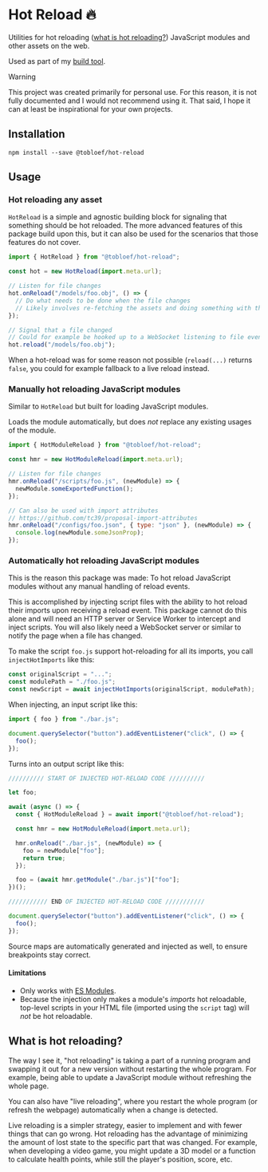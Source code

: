 # Hot Reload 🔥

Utilities for hot reloading ([what is hot reloading?](#what-is-hot-reloading)) JavaScript modules and other assets on the web.

Used as part of my [build tool](https://github.com/tobloef/build-tool).

> [!WARNING]
> This project was created primarily for personal use. For this reason, it is not fully documented and I would not recommend using it. That said, I hope it can at least be inspirational for your own projects.

## Installation

```
npm install --save @tobloef/hot-reload
```

## Usage

### Hot reloading any asset

`HotReload` is a simple and agnostic building block for signaling that something should be hot reloaded.
The more advanced features of this package build upon this, but it can also be used for the scenarios that those features do not cover.

```js
import { HotReload } from "@tobloef/hot-reload";

const hot = new HotReload(import.meta.url);

// Listen for file changes
hot.onReload("/models/foo.obj", () => {
  // Do what needs to be done when the file changes
  // Likely involves re-fetching the assets and doing something with the new version
});

// Signal that a file changed
// Could for example be hooked up to a WebSocket listening to file events from the server
hot.reload("/models/foo.obj");
```

When a hot-reload was for some reason not possible (`reload(...)` returns `false`, you could for example fallback to a live reload instead.

### Manually hot reloading JavaScript modules

Similar to `HotReload` but built for loading JavaScript modules.

Loads the module automatically, but does _not_ replace any existing usages of the module.

```js
import { HotModuleReload } from "@tobloef/hot-reload";

const hmr = new HotModuleReload(import.meta.url);

// Listen for file changes
hmr.onReload("/scripts/foo.js", (newModule) => {
  newModule.someExportedFunction();
});

// Can also be used with import attributes
// https://github.com/tc39/proposal-import-attributes
hmr.onReload("/configs/foo.json", { type: "json" }, (newModule) => {
  console.log(newModule.someJsonProp);
});
```

### Automatically hot reloading JavaScript modules

This is the reason this package was made:
To hot reload JavaScript modules without any manual handling of reload events.

This is accomplished by injecting script files with the ability to hot reload their imports upon receiving a reload event.
This package cannot do this alone and will need an HTTP server or Service Worker to intercept and inject scripts.
You will also likely need a WebSocket server or similar to notify the page when a file has changed.

To make the script `foo.js` support hot-reloading for all its imports, you call `injectHotImports` like this:

```js
const originalScript = "...";
const modulePath = "./foo.js";
const newScript = await injectHotImports(originalScript, modulePath);
```

When injecting, an input script like this:

```js
import { foo } from "./bar.js";

document.querySelector("button").addEventListener("click", () => {
  foo();
});
```

Turns into an output script like this:

```js
////////// START OF INJECTED HOT-RELOAD CODE //////////

let foo;

await (async () => {
  const { HotModuleReload } = await import("@tobloef/hot-reload");

  const hmr = new HotModuleReload(import.meta.url);

  hmr.onReload("./bar.js", (newModule) => {
    foo = newModule["foo"];
    return true;
  });

  foo = (await hmr.getModule("./bar.js")["foo"];
})();

/////////// END OF INJECTED HOT-RELOAD CODE ///////////

document.querySelector("button").addEventListener("click", () => {
  foo();
});
```

Source maps are automatically generated and injected as well, to ensure breakpoints stay correct.

#### Limitations

* Only works with [ES Modules](https://developer.mozilla.org/en-US/docs/Web/JavaScript/Guide/Modules).
* Because the injection only makes a module's _imports_ hot reloadable,
  top-level scripts in your HTML file (imported using the `script` tag) will _not_ be hot reloadable.

## What is hot reloading?

The way I see it, "hot reloading" is taking a part of a running program and swapping it out for a new version without restarting the whole program.
For example, being able to update a JavaScript module without refreshing the whole page.

You can also have "live reloading", where you restart the whole program (or refresh the webpage) automatically when a change is detected.

Live reloading is a simpler strategy, easier to implement and with fewer things that can go wrong.
Hot reloading has the advantage of minimizing the amount of lost state to the specific part that was changed.
For example, when developing a video game, you might update a 3D model or a function to calculate health points, while still the player's position, score, etc.

